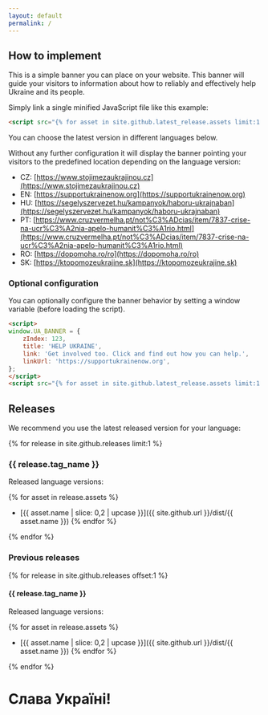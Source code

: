 ```yaml
---
layout: default
permalink: /
---
```


## How to implement

This is a simple banner you can place on your website. This banner will guide your visitors to information about how to reliably and effectively help Ukraine and its people.

Simply link a single minified JavaScript file like this example:

```html
<script src="{% for asset in site.github.latest_release.assets limit:1 %}{{ site.github.url }}/dist/{{ asset.name }}{% endfor %}" defer></script>
```

You can choose the latest version in different languages below. 

Without any further configuration it will display the banner pointing your visitors to the predefined location depending on the language version:

* CZ: [https://www.stojimezaukrajinou.cz](https://www.stojimezaukrajinou.cz)
* EN: [https://supportukrainenow.org](https://supportukrainenow.org)
* HU: [https://segelyszervezet.hu/kampanyok/haboru-ukrajnaban](https://segelyszervezet.hu/kampanyok/haboru-ukrajnaban)
* PT: [https://www.cruzvermelha.pt/not%C3%ADcias/item/7837-crise-na-ucr%C3%A2nia-apelo-humanit%C3%A1rio.html](https://www.cruzvermelha.pt/not%C3%ADcias/item/7837-crise-na-ucr%C3%A2nia-apelo-humanit%C3%A1rio.html)
* RO: [https://dopomoha.ro/ro](https://dopomoha.ro/ro)
* SK: [https://ktopomozeukrajine.sk](https://ktopomozeukrajine.sk)

### Optional configuration

You can optionally configure the banner behavior by setting a window variable (before loading the script).

```html
<script>
window.UA_BANNER = {
    zIndex: 123,
    title: 'HELP UKRAINE',
    link: 'Get involved too. Click and find out how you can help.',
    linkUrl: 'https://supportukrainenow.org',
};
</script>
<script src="{% for asset in site.github.latest_release.assets limit:1 %}{{ site.github.url }}/dist/{{ asset.name }}{% endfor %}" defer></script>
```

## Releases

We recommend you use the latest released version for your language: 

{% for release in site.github.releases limit:1 %}

### {{ release.tag_name }}

Released language versions:

{% for asset in release.assets %}
* [{{ asset.name | slice: 0,2 | upcase }}]({{ site.github.url }}/dist/{{ asset.name }})
{% endfor %}

{% endfor %}

### Previous releases

{% for release in site.github.releases offset:1 %}

#### {{ release.tag_name }}

Released language versions:

{% for asset in release.assets %}
* [{{ asset.name | slice: 0,2 | upcase }}]({{ site.github.url }}/dist/{{ asset.name }})
  {% endfor %}

{% endfor %}

# Слава Україні!

